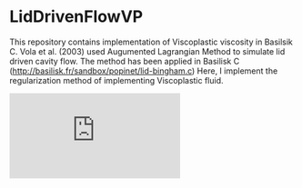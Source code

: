 # LidDrivenFlowVP
This repository contains implementation of Viscoplastic viscosity in Basilsik C.
Vola et al. (2003) used Augumented Lagrangian Method to simulate lid driven cavity flow. The method has been applied in Basilisk C (http://basilisk.fr/sandbox/popinet/lid-bingham.c)
Here, I implement the regularization method of implementing Viscoplastic fluid.

![VP equation](https://github.com/VatsalSy/Equations/blob/master/VP1.pdf)

